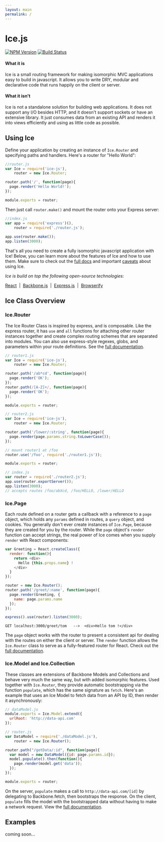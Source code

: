 ```yaml
---
layout: main
permalink: /
---
```


# Ice.js

[![NPM Version][npm-image]][npm-url]
[![Build Status][travis-image]][travis-url]

#### What it is

Ice is a small routing framework for making isomorphic MVC applications easy to build in javascript. It allows you to write DRY, modular and declarative code that runs happily on the client or server. 

#### What it isn't

Ice is not a standalone solution for building web applications. It does not support any I/O besides HTTP, and it doesn't support sockets or have an extensive library. It just consumes data from an existing API and renders it into views efficiently and using as little code as possible.

## Using Ice
Define your application by creating an instance of `Ice.Router` and specifying paths and handlers. Here's a router for "Hello World":

```javascript
//router.js
var Ice = require('ice-js'),
    router = new Ice.Router;

router.path('/', function(page){
  page.render('Hello World!');
});

module.exports = router;
```

Then just call `router.make()` and mount the router onto your Express server:

```javascript
//index.js
var app = require('express')(),
    router = require('./router.js');
    
app.use(router.make());
app.listen(3000);
```

That's all you need to create a fully isomorphic javascript application with Ice! Below, you can learn more about the features of Ice and how to use them. Make sure to check out the [full docs][doc-link] and important [caveats](https://github.com/coltonTB/ice-js/blob/master/DOCS.md#caveats) about using Ice.


*Ice is build on top the following open-source technologies:*

[React](https://facebook.github.io/react/) &nbsp;|&nbsp;
[Backbone.js](http://backbonejs.org/) &nbsp;|&nbsp;
[Express.js](http://expressjs.com/) &nbsp;|&nbsp;
[Browserify](http://browserify.org/)

## Ice Class Overview

### Ice.Router
The Ice Router Class is inspired by express, and is composable. Like the express router, it has `use` and `all` functions for attaching other router instances together and create complex routing schemes that are separated into modules. You can also use express-style regexes, globs, and parameters within your route definitions. See the [full documentation](https://github.com/coltonTB/ice-js/blob/master/DOCS.md#router).

```javascript
// router1.js
var Ice = require('ice-js'),
    router = new Ice.Router;

router.path('/ab*cd', function(page){
  page.render('OK');
});
router.path(/[A-Z]+/, function(page){
  page.render('OK');
});

module.exports = router;
```

```javascript
// router2.js
var Ice = require('ice-js'),
    router = new Ice.Router;

router.path('/lower/:string', function(page){
  page.render(page.params.string.toLowerCase());
});

// mount router1 at /foo
router.use('/foo', require('./router1.js'));

module.exports = router;
```

```javascript
// index.js
var router = require('./router2.js');
app.use(router.exportServer());
app.listen(3000);
// accepts routes /foo/abXcd, /foo/HELLO, /lower/HELLO
```

### Ice.Page
Each route defined on a router gets a callback with a reference to a `page` object, which holds any `params` defined in routes, a `query` object, and cookies. You generally don't ever create instances of `Ice.Page`, because they are created for you by the router. While the `page` object's `render` function can accept strings, the real power of Ice comes when you supply `render` with React components:

```javascript
var Greeting = React.createClass({
  render: function(){
    return <div>
      Hello {this.props.name} !
    </div>
  }
});

router = new Ice.Router();
router.path('/greet/:name', function(page){
  page.render(Greeting, {
    name: page.params.name
  });
});

express().use(router).listen(3000);

```

```GET localhost:3000/greet/tom   -->  <div>Hello tom !</div>```

The `page` object works with the router to present a consistent api for dealing with the routes on either the client or server. The `render` function allows the `Ice.Router` class to serve as a fully-featured router for React. Check out the [full documentation](https://github.com/coltonTB/ice-js/blob/master/DOCS.md#page).

### Ice.Model and Ice.Collection
These classes are extensions of Backbone Models and Collections and behave very much the same way, but with added isomorphic features. Used together with `Ice.Router`, they provide automatic bootstrapping via the function `populate`, which has the same signature as `fetch`. Here's an example that uses an Ice Model to fetch data from an API by ID, then render it asynchronously:

```javascript
// dataModel.js
module.exports = Ice.Model.extend({
  urlRoot: 'http://data-api.com'
});
```

```javascript
// router.js
var DataModel = require('./dataModel.js'),
    router = new Ice.Router();

router.path("/getData/:id", function(page){
  var model = new DataModel({id: page.params.id});
  model.populate().then(function(){
    page.render(model.get('data'));
  });
});

module.exports = router;
```

On the server, `populate` makes a call to `http://data-api.com/[id]` by delegating to Backbone.fetch, then bootstraps the response. On the client, `populate` fills the model with the bootstrapped data without having to make a network request. View the [full documentation](https://github.com/coltonTB/ice-js/blob/master/DOCS.md#model).

## Examples
coming soon...


[doc-link]: https://github.com/coltonTB/ice-js/blob/master/DOCS.md
[travis-image]: https://travis-ci.org/coltonTB/ice-js.svg?branch=master
[travis-url]: https://travis-ci.org/coltonTB/ice-js
[npm-image]: https://img.shields.io/npm/v/ice-js.svg
[npm-url]: https://npmjs.org/package/ice-js
